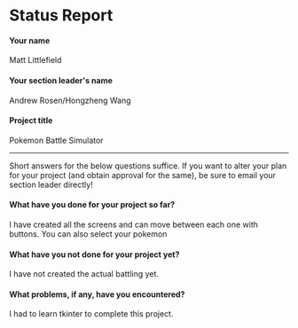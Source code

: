 # Status Report

#### Your name

Matt Littlefield

#### Your section leader's name

Andrew Rosen/Hongzheng Wang

#### Project title

Pokemon Battle Simulator

***

Short answers for the below questions suffice. If you want to alter your plan for your project (and obtain approval for the same), be sure to email your section leader directly!

#### What have you done for your project so far?

I have created all the screens and can move between each one with buttons. You can also select your pokemon

#### What have you not done for your project yet?

I have not created the actual battling yet.

#### What problems, if any, have you encountered?

I had to learn tkinter to complete this project.
